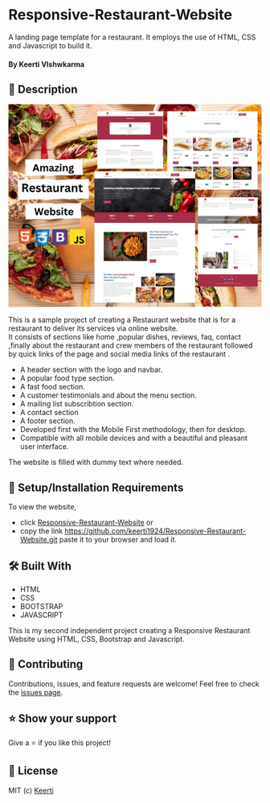 
# Responsive-Restaurant-Website

A landing page template for a restaurant. It employs the use of HTML, CSS and Javascript to build it.

#### By **Keerti VIshwkarma**

## 📖 Description

![ScreenShot](assets/readme/preview.png)

This is a sample project of creating a Restaurant website that is for a restaurant to deliver its services via online website.
<br>
It consists of sections like home ,popular dishes, reviews, faq, contact ,finally about the restaurant and crew members of the restaurant followed by quick links of the page and social media links of the restaurant .

* A header section with the logo and navbar.
* A popular food type section.
* A fast food section.
* A customer testimonials and about the menu section.
* A mailing list subscribtion section.
* A contact section
* A footer section.
* Developed first with the Mobile First methodology, then for desktop.
* Compatible with all mobile devices and with a beautiful and pleasant user interface.

The website is filled with dummy text where needed. 


## 🚀 Setup/Installation Requirements

To view the website, 
* click [Responsive-Restaurant-Website](https://github.com/keerti1924/Responsive-Restaurant-Website.git)
or 
* copy the link https://github.com/keerti1924/Responsive-Restaurant-Website.git paste it to your browser and load it.  

## 🛠 Built With

* HTML
* CSS
* BOOTSTRAP
* JAVASCRIPT

This is my second independent project creating a Responsive Restaurant Website using HTML, CSS, Bootstrap and Javascript.


## 🤝 Contributing 

Contributions, issues, and feature requests are welcome! Feel free to check the [issues page](/issues).

## ⭐️ Show your support 

Give a ⭐️ if you like this project!


## 📝 License


MIT (c) [Keerti](https://github.com/keerti1924) 
